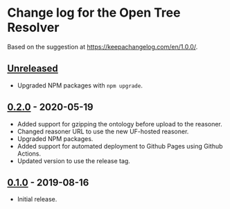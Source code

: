 # Change log for the Open Tree Resolver

Based on the suggestion at https://keepachangelog.com/en/1.0.0/.

## [Unreleased]
- Upgraded NPM packages with `npm upgrade`.

## [0.2.0] - 2020-05-19
- Added support for gzipping the ontology before upload to the reasoner.
- Changed reasoner URL to use the new UF-hosted reasoner.
- Upgraded NPM packages.
- Added support for automated deployment to Github Pages using Github Actions.
- Updated version to use the release tag.

## [0.1.0] - 2019-08-16
- Initial release.

  [Unreleased]: https://github.com/phyloref/open-tree-resolver/compare/v0.2.0...master
  [0.2.0]: https://github.com/phyloref/open-tree-resolver/releases/tag/v0.2.0
  [0.1.0]: https://github.com/phyloref/open-tree-resolver/releases/tag/v0.1.0
